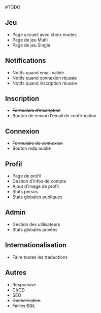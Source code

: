 #TODO  

## Jeu
- Page accueil avec choix modes
- Page de jeu Multi
- Page de jeu Single

## Notifications
- Notifs quand email validé
- Notifs quand connexion réussie 
- Notifs quand inscription réussie

## Inscription
- ~~Formulaire d'inscription~~
- Bouton de renvoi d'email de confirmation

## Connexion
- ~~Formulaire de connexion~~
- Bouton mdp oublié

## Profil
- Page de profil
- Gestion d'infos de compte
- Ajout d'image de profil
- Stats persos
- Stats globales publiques

## Admin
- Gestion des utilisateurs
- Stats globales privées

## Internationalisation
- Faire toutes les traductions

## Autres
- Responsive
- CI/CD
- SEO
- ~~Dockerisation~~
- ~~Failles SQL~~